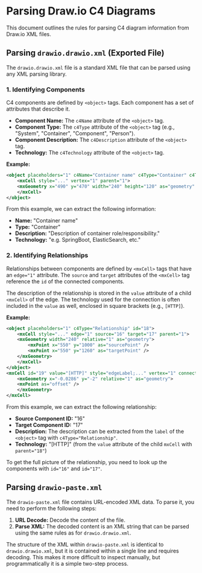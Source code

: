 # Parsing Draw.io C4 Diagrams

This document outlines the rules for parsing C4 diagram information from Draw.io XML files.

## Parsing `drawio.drawio.xml` (Exported File)

The `drawio.drawio.xml` file is a standard XML file that can be parsed using any XML parsing library.

### 1. Identifying Components

C4 components are defined by `<object>` tags. Each component has a set of attributes that describe it.

-   **Component Name:** The `c4Name` attribute of the `<object>` tag.
-   **Component Type:** The `c4Type` attribute of the `<object>` tag (e.g., "System", "Container", "Component", "Person").
-   **Component Description:** The `c4Description` attribute of the `<object>` tag.
-   **Technology:** The `c4Technology` attribute of the `<object>` tag.

**Example:**

```xml
<object placeholders="1" c4Name="Container name" c4Type="Container" c4Technology="e.g. SpringBoot, ElasticSearch, etc." c4Description="Description of container role/responsibility." label="..." id="3">
    <mxCell style="..." vertex="1" parent="1">
    <mxGeometry x="490" y="470" width="240" height="120" as="geometry" />
    </mxCell>
</object>
```

From this example, we can extract the following information:

-   **Name:** "Container name"
-   **Type:** "Container"
-   **Description:** "Description of container role/responsibility."
-   **Technology:** "e.g. SpringBoot, ElasticSearch, etc."

### 2. Identifying Relationships

Relationships between components are defined by `<mxCell>` tags that have an `edge="1"` attribute. The `source` and `target` attributes of the `<mxCell>` tag reference the `id` of the connected components.

The description of the relationship is stored in the `value` attribute of a child `<mxCell>` of the edge. The technology used for the connection is often included in the `value` as well, enclosed in square brackets (e.g., `[HTTP]`).

**Example:**

```xml
<object placeholders="1" c4Type="Relationship" id="18">
    <mxCell style="..." edge="1" source="16" target="17" parent="1">
    <mxGeometry width="240" relative="1" as="geometry">
        <mxPoint x="550" y="1000" as="sourcePoint" />
        <mxPoint x="550" y="1260" as="targetPoint" />
    </mxGeometry>
    </mxCell>
</object>
<mxCell id="19" value="[HTTP]" style="edgeLabel;..." vertex="1" connectable="0" parent="18">
    <mxGeometry x="-0.0286" y="-2" relative="1" as="geometry">
    <mxPoint as="offset" />
    </mxGeometry>
</mxCell>
```

From this example, we can extract the following relationship:

-   **Source Component ID:** "16"
-   **Target Component ID:** "17"
-   **Description:** The description can be extracted from the `label` of the `<object>` tag with `c4Type="Relationship"`.
-   **Technology:** "[HTTP]" (from the `value` attribute of the child `mxCell` with `parent="18"`)

To get the full picture of the relationship, you need to look up the components with `id="16"` and `id="17"`.

## Parsing `drawio-paste.xml`

The `drawio-paste.xml` file contains URL-encoded XML data. To parse it, you need to perform the following steps:

1.  **URL Decode:** Decode the content of the file.
2.  **Parse XML:** The decoded content is an XML string that can be parsed using the same rules as for `drawio.drawio.xml`.

The structure of the XML within `drawio-paste.xml` is identical to `drawio.drawio.xml`, but it is contained within a single line and requires decoding. This makes it more difficult to inspect manually, but programmatically it is a simple two-step process.
